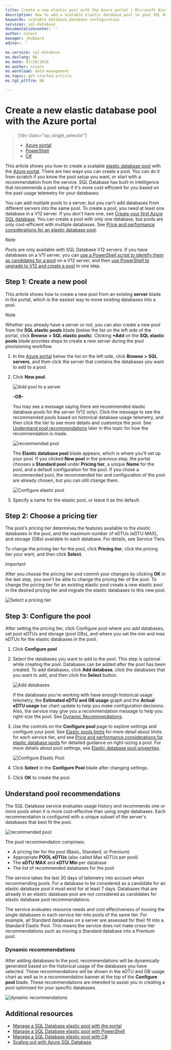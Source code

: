 ```yaml
---
title: Create a new elastic pool with the Azure portal | Microsoft Azure
description: How to add a scalable elastic database pool to your SQL database configuration for easier administration and resource sharing across many databases.
keywords: scalable database,database configuration
services: sql-database
documentationcenter: ''
author: ninarn
manager: jhubbard
editor: ''

ms.service: sql-database
ms.devlang: NA
ms.date: 07/20/2016
ms.author: ninarn
ms.workload: data-management
ms.topic: get-started-article
ms.tgt_pltfrm: NA

---
```

# Create a new elastic database pool with the Azure portal
> [!div class="op_single_selector"]
> * [Azure portal](sql-database-elastic-pool-create-portal.md)
> * [PowerShell](sql-database-elastic-pool-create-powershell.md)
> * [C#](sql-database-elastic-pool-create-csharp.md)
> 
> 

This article shows you how to create a scalable [elastic database pool](sql-database-elastic-pool.md) with the [Azure portal](https://portal.azure.com/). There are two ways you can create a pool. You can do it from scratch if you know the pool setup you want, or start with a recommendation from the service. SQL Database has built-in intelligence that recommends a pool setup if it's more cost-efficient for you based on the past usage telemetry for your databases.

You can add multiple pools to a server, but you can't add databases from different servers into the same pool. To create a pool, you need at least one database in a V12 server. If you don't have one, see [Create your first Azure SQL database](sql-database-get-started.md). You can create a pool with only one database, but pools are only cost-efficient with multiple databases. See [Price and performance considerations for an elastic database pool](sql-database-elastic-pool-guidance.md).

> [!NOTE]
> Pools are only available with SQL Database V12 servers. If you have databases on a V11 server, you can [use a PowerShell script to identify them as candidates for a pool](sql-database-elastic-pool-database-assessment-powershell.md) on a V12 server, and then [use PowerShell to upgrade to V12 and create a pool](sql-database-upgrade-server-powershell.md) in one step.
> 
> 

## Step 1: Create a new pool
This article shows how to create a new pool from an existing **server** blade in the portal, which is the easiest way to move existing databases into a pool. 

> [!NOTE]
> Whether you already have a server or not, you can also create a new pool from the **SQL elastic pools** blade (below the list on the left side of the portal, click **Browse** **>** **SQL elastic pools**). Clicking **+Add** on the **SQL elastic pools** blade provides steps to create a new server during the pool provisioning workflow.
> 
> 

1. In the [Azure portal](http://portal.azure.com/) below the list on the left side, click **Browse** **>** **SQL servers**, and then click the server that contains the databases you want to add to a pool.
2. Click **New pool**.
   
    ![Add pool to a server](./media/sql-database-elastic-pool-create-portal/new-pool.png)
   
    **-OR-**
   
    You may see a message saying there are recommended elastic database pools for the server (V12 only). Click the message to see the recommended pools based on historical database usage telemetry, and then click the tier to see more details and customize the pool. See [Understand pool recommendations](#understand-pool-recommendations) later in this topic for how the recommendation is made.
   
    ![recommended pool](./media/sql-database-elastic-pool-create-portal/recommended-pool.png)
   
    The **Elastic database pool** blade appears, which is where you'll set up your pool. If you clicked **New pool** in the previous step, the portal chooses a **Standard pool** under **Pricing tier**, a unique **Name** for the pool, and a default configuration for the pool. If you chose a recommended pool, the recommended tier and configuration of the pool are already chosen, but you can still change them.
   
    ![Configure elastic pool](./media/sql-database-elastic-pool-create-portal/configure-elastic-pool.png)
3. Specify a name for the elastic pool, or leave it as the default.

## Step 2: Choose a pricing tier
The pool's pricing tier determines the features available to the elastic databases in the pool, and the maximum number of eDTUs (eDTU MAX), and storage (GBs) available to each database. For details, see Service Tiers.

To change the pricing tier for the pool, click **Pricing tier**, click the pricing tier your want, and then click **Select**.

> [!IMPORTANT]
> After you choose the pricing tier and commit your changes by clicking **OK** in the last step, you won't be able to change the pricing tier of the pool. To change the pricing tier for an existing elastic pool create a new elastic pool in the desired pricing tier and migrate the elastic databases to this new pool.
> 
> 

![Select a pricing tier](./media/sql-database-elastic-pool-create-portal/pricing-tier.png)

## Step 3: Configure the pool
After setting the pricing tier, click Configure pool where you add databases, set pool eDTUs and storage (pool GBs), and where you set the min and max eDTUs for the elastic databases in the pool.

1. Click **Configure pool**
2. Select the databases you want to add to the pool. This step is optional while creating the pool. Databases can be added after the pool has been created.
    To add databases, click **Add database**, click the databases that you want to add, and then click the **Select** button.
   
    ![Add databases](./media/sql-database-elastic-pool-create-portal/add-databases.png)
   
    If the databases you're working with have enough historical usage telemetry, the **Estimated eDTU and GB usage** graph and the **Actual eDTU usage** bar chart update to help you make configuration decisions. Also, the service may give you a recommendation message to help you right-size the pool. See [Dynamic Recommendations](#dynamic-recommendations).
3. Use the controls on the **Configure pool** page to explore settings and configure your pool. See [Elastic pools limits](sql-database-elastic-pool.md#edtu-and-storage-limits-for-elastic-pools-and-elastic-databases) for more detail about limits for each service tier, and see [Price and performance considerations for elastic database pools](sql-database-elastic-pool-guidance.md) for detailed guidance on right-sizing a pool. For more details about pool settings, see [Elastic database pool properties](sql-database-elastic-pool.md#elastic-database-pool-properties).
   
    ![Configure Elastic Pool](./media/sql-database-elastic-pool-create-portal/configure-performance.png)
4. Click **Select** in the **Configure Pool** blade after changing settings.
5. Click **OK** to create the pool.

## Understand pool recommendations
The SQL Database service evaluates usage history and recommends one or more pools when it is more cost-effective than using single databases. Each recommendation is configured with a unique subset of the server's databases that best fit the pool.

![recommended pool](./media/sql-database-elastic-pool-create-portal/recommended-pool.png)  

The pool recommendation comprises:

* A pricing tier for the pool (Basic, Standard, or Premium)
* Appropriate **POOL eDTUs** (also called Max eDTUs per pool)
* The **eDTU MAX** and **eDTU Min** per database
* The list of recommended databases for the pool

The service takes the last 30 days of telemetry into account when recommending pools. For a database to be considered as a candidate for an elastic database pool it must exist for at least 7 days. Databases that are already in an elastic database pool are not considered as candidates for elastic database pool recommendations.

The service evaluates resource needs and cost effectiveness of moving the single databases in each service tier into pools of the same tier. For example, all Standard databases on a server are assessed for their fit into a Standard Elastic Pool. This means the service does not make cross-tier recommendations such as moving a Standard database into a Premium pool.

### Dynamic recommendations
After adding databases to the pool, recommendations will be dynamically generated based on the historical usage of the databases you have selected. These recommendations will be shown in the eDTU and GB usage chart as well as in a recommendation banner at the top of the **Configure pool** blade. These recommendations are intended to assist you in creating a pool optimized for your specific databases.

![dynamic recommendations](./media/sql-database-elastic-pool-create-portal/dynamic-recommendation.png)

## Additional resources
* [Manage a SQL Database elastic pool with the portal](sql-database-elastic-pool-manage-portal.md)
* [Manage a SQL Database elastic pool with PowerShell](sql-database-elastic-pool-manage-powershell.md)
* [Manage a SQL Database elastic pool with C#](sql-database-elastic-pool-manage-csharp.md)
* [Scaling out with Azure SQL Database](sql-database-elastic-scale-introduction.md) 

